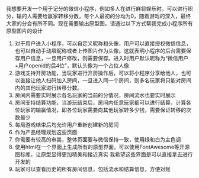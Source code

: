 我想要开发一个用于记分的微信小程序，例如多人在进行麻将娱乐时，可以进行积分，输的人需要给赢家转移分数，每个人最初的分均为0，随着游戏的深入，最终大家的分会有所不同。现在需要输出原型图，请通过以下方式帮我完成小程序所有原型图片的设计
1. 对于用户进入小程序，可以自定义昵称和头像，用户可以直接授权微信信息，也可以自动手动填昵称或者上传图片作为头像。这就表明小程序的后台需要保存用户信息，一旦用户修改，则需要保存。进入时用户默认昵称为“微信用户+用户openid的后4位”，默认头像为一个占位人像
2. 游戏支持开房功能，当玩家进行开房操作后，可以将小程序分享给他人，也可以直接让他人扫码加入房间，一旦进入同一个房间，则多名玩家将只能对房间内的其他玩家进行转移分数。
3. 房间内需要实时展示各名玩家的当前的分情况，房间流水也要实时展示
4. 房间支持结算功能，当游玩结束后，房间内任意玩家都可以进行结算，计算各位玩家的输赢情况，即各位玩家需要向其他玩家转多少钱，需要保证转移的次数最少
5. 每局游戏结束后均允许用户重新创建新的房间
6. 作为产品经理规划这些页面
7. 你需要有较高的审美，整体页面要与微信保持一致，使用绿和白为主色调
8. 使用html在一个界面上生成所有的原型界面，可以使用FontAwesome等开源图标库，让原型显得更加精美和接近真实
我希望这些界面是可以直接拿去进行开发的
9. 玩家可以查看历史的所有房间信息，包括流水和结算信息，方便对账